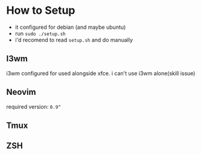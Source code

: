 # How to Setup
- it configured for debian (and maybe ubuntu)
- run `sudo ./setup.sh`
- i'd recomend to read `setup.sh` and do manually

## I3wm
i3wm configured for used alongside xfce. i can't use i3wm alone(skill issue)

## Neovim 
required version: `0.9^`

## Tmux

## ZSH
